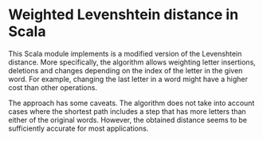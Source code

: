 # Weighted Levenshtein distance in Scala

This Scala module implements is a modified version of the Levenshtein distance. More specifically, the algorithm allows weighting letter insertions, deletions and changes depending on the index of the letter in the given word. For example, changing the last letter in a word might have a higher cost than other operations.

The approach has some caveats. The algorithm does not take into account cases where the shortest path includes a step that has more letters than either of the original words. However, the obtained distance seems to be sufficiently accurate for most applications.
